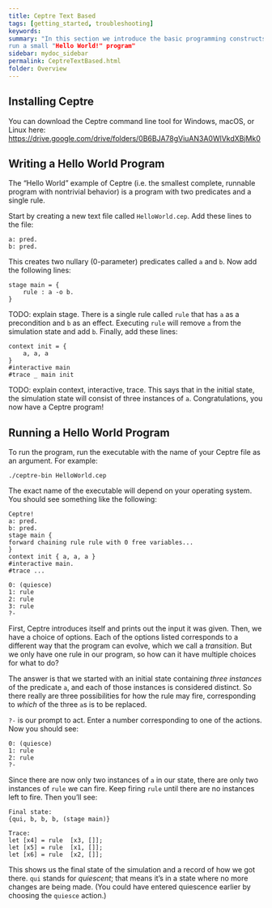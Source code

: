 ```yaml
---
title: Ceptre Text Based
tags: [getting_started, troubleshooting]
keywords:
summary: "In this section we introduce the basic programming constructs of the Ceptre language and 
run a small "Hello World!" program"
sidebar: mydoc_sidebar
permalink: CeptreTextBased.html
folder: Overview
---
```


## Installing Ceptre
You can download the Ceptre command line tool for Windows, macOS, or Linux here: 
https://drive.google.com/drive/folders/0B6BJA78gViuAN3A0WlVkdXBjMk0

## Writing a Hello World Program
The “Hello World” example of Ceptre (i.e. the smallest complete, runnable program with nontrivial 
behavior) is a program with two predicates and a single rule.

Start by creating a new text file called `HelloWorld.cep`. Add these lines to the file:
```
a: pred.
b: pred.
```

This creates two nullary (0-parameter) predicates called `a` and `b`. Now add the following lines:
```
stage main = {
    rule : a -o b.
}
```

TODO: explain stage. There is a single rule called `rule` that has `a` as a precondition and `b` as 
an effect. Executing `rule` will remove `a` from the simulation state and add `b`.
Finally, add these lines:
```
context init = {
    a, a, a
}
#interactive main
#trace _ main init
```

TODO: explain context, interactive, trace. This says that in the initial state, the simulation state
will consist of three instances of `a`. Congratulations, you now have a Ceptre program!

## Running a Hello World Program
To run the program, run the executable with the name of your Ceptre file as an argument. For example:
```
./ceptre-bin HelloWorld.cep
```

The exact name of the executable will depend on your operating system. You should see something 
like the following:
```
Ceptre!
a: pred.
b: pred.
stage main {
forward chaining rule rule with 0 free variables...
}
context init { a, a, a }
#interactive main.
#trace ...

0: (quiesce)
1: rule
2: rule
3: rule
?-
```

First, Ceptre introduces itself and prints out the input it was given. Then, we have a choice of 
options. Each of the options listed corresponds to a different way that the program can evolve, which 
we call a *transition*. But we only have one rule in our program, so how can it have multiple 
choices for what to do?

The answer is that we started with an initial state containing *three instances* of the predicate 
`a`, and each of those instances is considered distinct. So there really are three possibilities for how 
the rule may fire, corresponding to *which* of the three `a`s is to be replaced.

`?-` is our prompt to act. Enter a number corresponding to one of the actions. Now you should see:
```
0: (quiesce)
1: rule
2: rule
?-
```

Since there are now only two instances of `a` in our state, there are only two instances of 
`rule` we can fire. Keep firing `rule` until there are no instances left to fire. Then you’ll see:
```
Final state:
{qui, b, b, b, (stage main)}

Trace:
let [x4] = rule  [x3, []];
let [x5] = rule  [x1, []];
let [x6] = rule  [x2, []];
```

This shows us the final state of the simulation and a record of how we got there. `qui` stands for 
*quiescent*; that means it’s in a state where no more changes are being made. (You could have 
entered quiescence earlier by choosing the `quiesce` action.)
